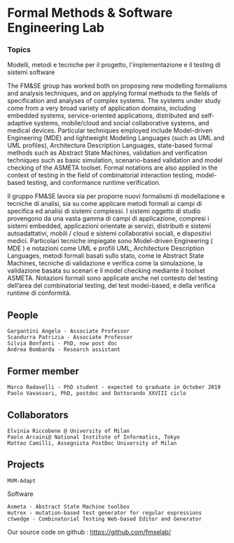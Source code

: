 # Formal Methods & Software Engineering Lab

### Topics

Modelli, metodi e tecniche per il progetto, l'implementazione e il testing di sistemi software

The FM&SE group has worked both on proposing new modelling formalisms and analysis techniques, and on applying formal methods to the fields of specification and analyses of complex systems. The systems under study come from a very broad variety of application domains, including embedded systems, service-oriented applications, distributed and self-adaptive systems, mobile/cloud and social collaborative systems, and medical devices. Particular techniques employed include Model-driven Engineering (MDE) and lightweight Modeling Languages (such as UML and UML profiles), Architecture Description Languages, state-based formal methods such as Abstract State Machines, validation and verification techniques such as basic simulation, scenario-based validation and model checking of the ASMETA toolset. Formal notations are also applied in the context of testing in the field of combinatorial interaction testing, model-based testing, and conformance runtime verification.

Il gruppo FM&SE lavora sia per proporre nuovi formalismi di modellazione e tecniche di analisi, sia su come applicare metodi formali ai campi di specifica ed analisi di sistemi complessi. I sistemi oggetto di studio provengono da una vasta gamma di campi di applicazione, compresi i sistemi embedded, applicazioni orientate ai servizi, distribuiti e sistemi autoadattativi, mobili / cloud e sistemi collaborativi sociali, e dispositivi medici. Particolari tecniche impiegate sono Model-driven Engineering ( MDE ) e notazioni come UML e profili UML, Architecture Description Languages, metodi formali basati sullo stato, come le Abstract State Machines, tecniche di validazione e verifica come la simulazione, la validazione basata su scenari e il model checking mediante il toolset ASMETA. Notazioni formali sono applicate anche nel contesto del testing dell’area del combinatorial testing, del test model-based, e della verifica runtime di conformità.

## People

    Gargantini Angelo - Associate Professor
    Scandurra Patrizia - Associate Professor
    Silvia Bonfanti - PhD, now post doc
    Andrea Bombarda - Research assistant

## Former member

    Marco Radavelli - PhD student - expected to graduate in October 2019
    Paolo Vavassori, PhD, postdoc and Dottorando XXVIII ciclo

## Collaborators

    Elvinia Riccobene @ University of Milan
    Paolo Arcaini@ National Institute of Informatics, Tokyo
    Matteo Camilli, Assegnista PostDoc University of Milan

## Projects
    MVM-Adapt

Software

    Asmeta - Abstract State Machine toolbox
    mutrex - mutation-based test generator for regular expressions
    ctwedge - Combinatorial Testing Web-based Editor and Generator
    
    

Our source code on github : https://github.com/fmselab/

